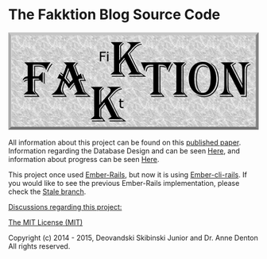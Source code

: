 # The Fakktion Blog Source Code

![](/FakktionLogo.png)

All information about this project can be found on this [published paper](http://www.micsymposium.org/mics2015/ProceedingsMICS_2015/Skibinski_3C1_31.pdf). Information regarding the Database Design and can be seen [Here](erd.pdf), and information about progress can be seen [Here](Documents/TODO.docx).

This project once used [Ember-Rails](https://github.com/emberjs/ember-rails), but now it is using [Ember-cli-rails](https://github.com/rwz/ember-cli-rails). If you would like to see the previous Ember-Rails implementation, please check the [Stale branch](https://github.com/Deovandski/Fakktion/tree/Ember-Rails).

[Discussions regarding this project:](Documents/discussions.md)

[The MIT License (MIT)](Documents/LICENSE.md)

Copyright (c) 2014 - 2015, Deovandski Skibinski Junior and Dr. Anne Denton
All rights reserved.
